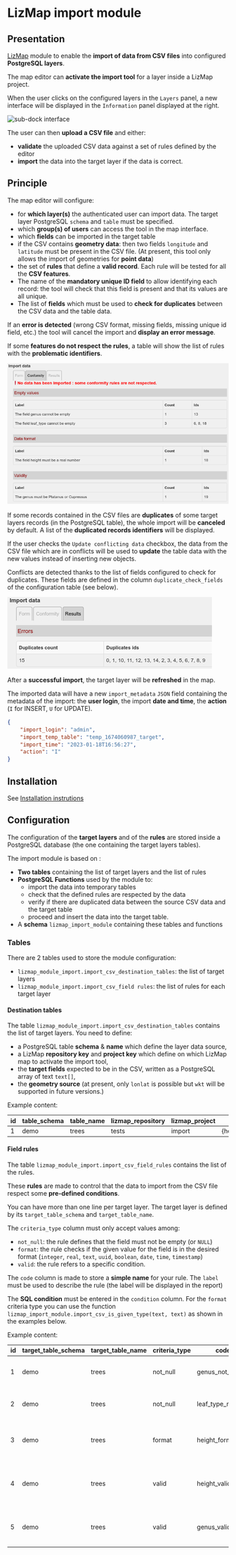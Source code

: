 # LizMap import module

## Presentation

[LizMap](https://www.lizmap.com/) module to enable the **import of data from CSV files**
into configured **PostgreSQL layers**.

The map editor can **activate the import tool** for a layer inside a LizMap project.

When the user clicks on the configured layers in the `Layers` panel, a new interface
will be displayed in the `Information` panel displayed at the right.

![sub-dock interface](media/import_video_demo.gif)

The user can then **upload a CSV file** and either:

* **validate** the uploaded CSV data against a set of rules defined by the editor
* **import** the data into the target layer if the data is correct.

## Principle

The map editor will configure:

* for **which layer(s)** the authenticated user can import data. The target layer
  PostgreSQL `schema` and `table` must be specified.
* which **group(s) of users** can access the tool in the map interface.
* which **fields** can be imported in the target table
* if the CSV contains **geometry data**: then two fields `longitude` and `latitude`
  must be present in the CSV file. (At present, this tool only allows the import of
  geometries for **point data**)
* the set of **rules** that define a **valid record**. Each rule will be tested
  for all the **CSV features**.
* The name of the **mandatory unique ID field** to allow identifying each record:
  the tool will check that this field is present and that its values are all unique.
* The list of **fields** which must be used to **check for duplicates** between the
  CSV data and the table data.

If an **error is detected** (wrong CSV format, missing fields, missing unique id field, etc.)
the tool will cancel the import and **display an error message**.

If some **features do not respect the rules**, a table will show the list of rules
with the **problematic identifiers**.

![sub-dock interface](media/import_check_table.jpg)

If some records contained in the CSV files are **duplicates** of some target layers
records (in the PostgreSQL table), the whole import will be **canceled** by default. A list of the
**duplicated records identifiers** will be displayed.

If the user checks the `Update conflicting data` checkbox, the data from the CSV file
which are in conflicts will be used to **update** the table data with the new values
instead of inserting new objects.

Conflicts are detected thanks to the list of fields configured to check for duplicates.
These fields are defined in the column `duplicate_check_fields` of the configuration table
(see below).

![sub-dock interface](media/import_duplicate_table.jpg)

After a **successful import**, the target layer will be **refreshed** in the map.

The imported data will have a new `import_metadata` `JSON` field containing the metadata
of the import: the **user login**, the import **date and time**,
the **action** (`I` for INSERT, `U` for UPDATE).

```json
{
    "import_login": "admin",
    "import_temp_table": "temp_1674060987_target",
    "import_time": "2023-01-18T16:56:27",
    "action": "I"
}
```

## Installation

See [Installation instrutions](./INSTALL.md)

## Configuration

The configuration of the **target layers** and of the **rules** are stored inside
a PostgreSQL database (the one containing the target layers tables).

The import module is based on :

* **Two tables** containing the list of target layers and the list of rules
* **PostgreSQL Functions** used by the module to:
  * import the data into temporary tables
  * check that the defined rules are respected by the data
  * verify if there are duplicated data between the source CSV data and the target table
  * proceed and insert the data into the target table.
* A **schema** `lizmap_import_module` containing these tables and functions

### Tables

There are 2 tables used to store the module configuration:

* `lizmap_module_import.import_csv_destination_tables`: the list of target layers
* `lizmap_module_import.import_csv_field rules`: the list of rules for each target layer

#### Destination tables

The table `lizmap_module_import.import_csv_destination_tables` contains
the list of target layers. You need to define:

* a PostgreSQL table **schema** & **name** which define the layer data source,
* a LizMap **repository key** and **project key** which define
  on which LizMap map to activate the import tool,
* the **target fields** expected to be in the CSV, written as a PostgreSQL array of text `text[]`,
* the **geometry source** (at present, only `lonlat` is possible but `wkt`
  will be supported in future versions.)

Example content:

| id | table_schema | table_name | lizmap_repository | lizmap_project | target_fields                        | geometry_source | unique_id_field | duplicate_check_fields |
|----|--------------|------------|-------------------|----------------|--------------------------------------|-----------------|-----------------|------------------------|
| 1  | demo         | trees      | tests             | import         | {height,genus,leaf_type,tree_code}   | lonlat          | id_csv          | {genus,tree_code}      |


#### Field rules

The table `lizmap_module_import.import_csv_field_rules` contains
the list of the rules.

These **rules** are made to control that the data to import from the CSV
file respect some **pre-defined conditions**.

You can have more than one line per target layer. The target layer is defined
by its `target_table_schema` and `target_table_name`.

The `criteria_type` column must only accept values among:

* `not_null`: the rule defines that the field must not be empty (or `NULL`)
* `format`: the rule checks if the given value for the field is in the desired format
  (`integer`, `real`, `text`, `uuid`, `boolean`, `date`, `time`, `timestamp`)
* `valid`: the rule refers to a specific condition.

The `code` column is made to store a **simple name** for your rule. The `label` must be used
to describe the rule (the label will be displayed in the report)

The **SQL condition** must be entered in the `condition` column. For the `format` criteria type
you can use the function `lizmap_import_module.import_csv_is_given_type(text, text)` as shown
in the examples below.

Example content:

| id | target_table_schema | target_table_name | criteria_type | code               | label                                         | description | condition                                                          | join_table |
|----|---------------------|-------------------|---------------|--------------------|-----------------------------------------------|-------------|--------------------------------------------------------------------|------------|
| 1  | demo                | trees             | not_null      | genus_not_null     | The field genus cannot be empty               |             | genus IS NOT NULL                                                  |            |
| 2  | demo                | trees             | not_null      | leaf_type_not_null | The field leaf_type cannot be empty           |             | leaf_type IS NOT NULL                                              |            |
| 3  | demo                | trees             | format        | height_format      | The field height must be a real number        |             | lizmap_import_module.import_csv_is_given_type(height, 'integer') |            |
| 4  | demo                | trees             | valid         | height_valid       | The height value must be between 1.0 and 30.0 |             | height BETWEEN 1.0 AND 30.0                                        |            |
| 5  | demo                | trees             | valid         | genus_valid        | The genus must be Platanus or Cupressus       |             | "genus IN ('Cupressus', 'Platanus')"                               |            |
